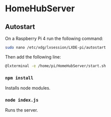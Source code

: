 # HomeHubServer

## Autostart

On a Raspberry Pi 4 run the following command:

```sh
sudo nano /etc/xdg/lxsession/LXDE-pi/autostart
```

Then add the following line:

```sh
@lxterminal -e /home/pi/HomeHubServer/start.sh
```

### `npm install`

Installs node modules.

### `node index.js`

Runs the server.
